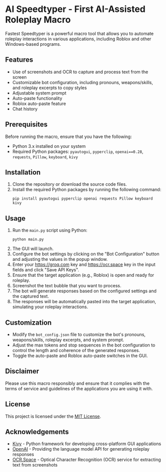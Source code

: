 # AI Speedtyper - First AI-Assisted Roleplay Macro

Fastest Speedtyper is a powerful macro tool that allows you to automate roleplay interactions in various applications, including Roblox and other Windows-based programs. 

## Features

- Use of screenshots and OCR to capture and process text from the screen
- Customizable bot configuration, including pronouns, weapons/skills, and roleplay excerpts to copy styles
- Adjustable system prompt
- Auto-paste functionality 
- Roblox auto-paste feature
- Chat history

## Prerequisites

Before running the macro, ensure that you have the following:

- Python 3.x installed on your system
- Required Python packages: `pyautogui`, `pyperclip`, `openai==0.28`, `requests`, `Pillow`, `keyboard`, `kivy`

## Installation

1. Clone the repository or download the source code files.
2. Install the required Python packages by running the following command:
   ```
   pip install pyautogui pyperclip openai requests Pillow keyboard kivy
   ```

## Usage

1. Run the `main.py` script using Python:
   ```
   python main.py
   ```
2. The GUI will launch.
3. Configure the bot settings by clicking on the "Bot Configuration" button and adjusting the values in the popup window.
4. Enter your https://groq.com key and https://ocr.space key in the input fields and click "Save API Keys".
5. Ensure that the target application (e.g., Roblox) is open and ready for roleplay.
6. Screenshot the text bubble that you want to process.
7. The bot will generate responses based on the configured settings and the captured text.
8. The responses will be automatically pasted into the target application, simulating your roleplay interactions.

## Customization

- Modify the `bot_config.json` file to customize the bot's pronouns, weapons/skills, roleplay excerpts, and system prompt.
- Adjust the max tokens and stop sequences in the bot configuration to control the length and coherence of the generated responses.
- Toggle the auto-paste and Roblox auto-paste switches in the GUI.

## Disclaimer

Please use this macro responsibly and ensure that it complies with the terms of service and guidelines of the applications you are using it with.

## License

This project is licensed under the [MIT License](LICENSE).

## Acknowledgements

- [Kivy](https://kivy.org/) - Python framework for developing cross-platform GUI applications
- [OpenAI](https://www.openai.com/) - Providing the language model API for generating roleplay responses
- [OCR.Space](https://ocr.space/) - Optical Character Recognition (OCR) service for extracting text from screenshots
